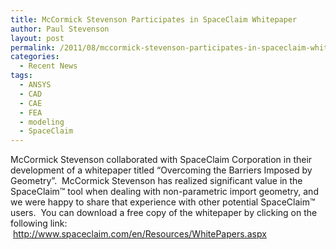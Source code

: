 ```yaml
---
title: McCormick Stevenson Participates in SpaceClaim Whitepaper
author: Paul Stevenson
layout: post
permalink: /2011/08/mccormick-stevenson-participates-in-spaceclaim-whitepaper/
categories:
  - Recent News
tags:
  - ANSYS
  - CAD
  - CAE
  - FEA
  - modeling
  - SpaceClaim
---
```

McCormick Stevenson collaborated with SpaceClaim Corporation in their development of a whitepaper titled “Overcoming the Barriers Imposed by Geometry”.  McCormick Stevenson has realized significant value in the SpaceClaim™ tool when dealing with non-parametric import geometry, and we were happy to share that experience with other potential SpaceClaim™ users.  You can download a free copy of the whitepaper by clicking on the following link:  <http://www.spaceclaim.com/en/Resources/WhitePapers.aspx>